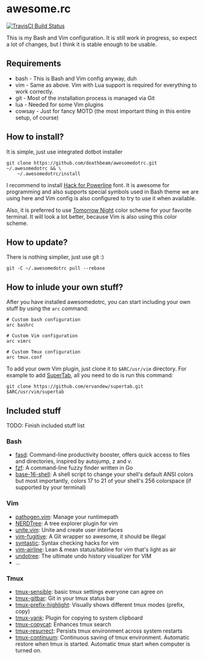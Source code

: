 # awesome.rc
[![TravisCI Build Status](https://api.travis-ci.org/deathbeam/awesomedotrc.svg?branch=master)](https://travis-ci.org/deathbeam/awesomedotrc)

This is my Bash and Vim configuration. It is still work in progress, so expect a lot of changes, but I think it is stable enough to be usable.

## Requirements

* bash - This is Bash and Vim config anyway, duh
* vim - Same as above. Vim with Lua support is required for everything to work correctly.
* git - Most of the installation process is managed via Git
* lua - Needed for some Vim plugins
* cowsay - Just for fancy MOTD (the most important thing in this entire setup, of course)

## How to install?

It is simple, just use integrated dotbot installer

```shell
git clone https://github.com/deathbeam/awesomedotrc.git ~/.awesomedotrc && \
    ~/.awesomedotrc/install
```

I recommend to install [Hack for Powerline](https://github.com/powerline/fonts/tree/master/Hack) font. It is awesome for programming and also supports special symbols used in Bash theme we are using here and Vim config is also configured to try to use it when available.

Also, it is preferred to use [Tomorrow Night](https://github.com/chriskempson/tomorrow-theme) color scheme for your favorite terminal. It will look a lot better, because Vim is also using this color scheme.

## How to update?

There is nothing simplier, just use git :)

```shell
git -C ~/.awesomedotrc pull --rebase
```

## How to inlude your own stuff?

After you have installed awesomedotrc, you can start including your own stuff by using the `arc` command:

```shell
# Custom bash configuration
arc bashrc

# Custom Vim configuration
arc vimrc

# Custom Tmux configuration
arc tmux.conf
```

To add your owm Vim plugin, just clone it to `$ARC/usr/vim` directory. For example to add [SuperTab](https://github.com/ervandew/supertab), all you need to do is run this command:

```shell
git clone https://github.com/ervandew/supertab.git $ARC/usr/vim/supertab
```

## Included stuff
TODO: Finish included stuff list

### Bash
 * [fasd](https://github.com/clvv/fasd): Command-line productivity booster, offers quick access to files and directories, inspired by autojump, z and v.
 * [fzf](https://github.com/junegunn/fzf): A command-line fuzzy finder written in Go
 * [base-16-shell](https://github.com/chriskempson/base16-shell): A shell script to change your shell's default ANSI colors but most importantly, colors 17 to 21 of your shell's 256 colorspace (if supported by your terminal)

### Vim
 * [pathogen.vim](https://github.com/tpope/vim-pathogen): Manage your runtimepath
 * [NERDTree](https://github.com/scrooloose/nerdtree): A tree explorer plugin for vim
 * [unite.vim](https://github.com/Shougo/unite.vim): Unite and create user interfaces
 * [vim-fugitive](https://github.com/tpope/vim-fugitive): A Git wrapper so awesome, it should be illegal
 * [syntastic](https://github.com/scrooloose/syntastic): Syntax checking hacks for vim
 * [vim-airline](https://github.com/vim-airline/vim-airline): Lean & mean status/tabline for vim that's light as air
 * [undotree](https://github.com/mbbill/undotree): The ultimate undo history visualizer for VIM
 * ...

### Tmux
 * [tmux-sensible](https://github.com/tmux-plugins/tmux-sensible): basic tmux settings everyone can agree on
 * [tmux-gitbar](https://github.com/aurelien-rainone/tmux-gitbar): Git in your tmux status bar
 * [tmux-prefix-highlight](https://github.com/tmux-plugins/tmux-prefix-highlight): Visually shows different tmux modes (prefix, copy)
 * [tmux-yank](https://github.com/tmux-plugins/tmux-yank): Plugin for copying to system clipboard
 * [tmux-copycat](https://github.com/tmux-plugins/tmux-copycat): Enhances tmux search
 * [tmux-resurrect](https://github.com/tmux-plugins/tmux-resurrect): Persists tmux environment across system restarts
 * [tmux-continuum](https://github.com/tmux-plugins/tmux-continuum): Continuous saving of tmux environment. Automatic restore when tmux is started. Automatic tmux start when computer is turned on.
